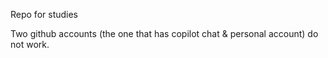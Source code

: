 Repo for studies 

Two github accounts (the one that has copilot chat & personal account) do not work.
